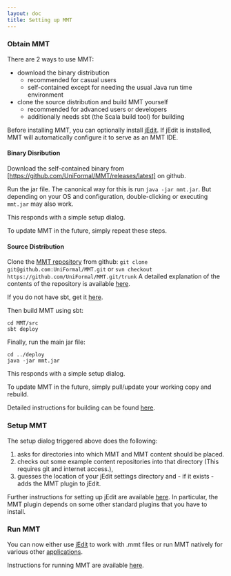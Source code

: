 ```yaml
---
layout: doc
title: Setting up MMT
---
```


### Obtain MMT

There are 2 ways to use MMT:

* download the binary distribution
  * recommended for casual users
  * self-contained except for needing the usual Java run time environment
* clone the source distribution and build MMT yourself
  * recommended for advanced users or developers
  * additionally needs sbt (the Scala build tool) for building

Before installing MMT, you can optionally install [jEdit](http://jedit.org/).
If jEdit is installed, MMT will automatically configure it to serve as an MMT IDE.
  
#### Binary Disribution

Download the self-contained binary from [https://github.com/UniFormal/MMT/releases/latest] on github.

Run the jar file.
The canonical way for this is run `java -jar mmt.jar`.
But depending on your OS and configuration, double-clicking or executing `mmt.jar` may also work.

This responds with a simple setup dialog.

To update MMT in the future, simply repeat these steps.

#### Source Distribution

Clone the [MMT repository](https://github.com/UniFormal/MMT) from github:
```git clone git@github.com:UniFormal/MMT.git```
or
```svn checkout https://github.com/UniFormal/MMT.git/trunk```
A detailed explanation of the contents of the repository is available [here](repo.html).


If you do not have sbt, get it [here](http://www.scala-sbt.org/).

Then build MMT using sbt:
```
cd MMT/src
sbt deploy
```

Finally, run the main jar file:
```
cd ../deploy
java -jar mmt.jar
```

This responds with a simple setup dialog.

To update MMT in the future, simply pull/update your working copy and rebuild.

Detailed instructions for building can be found [here](build.html).

### Setup MMT

The setup dialog triggered above does the following:

1. asks for directories into which MMT and MMT content should be placed.
2. checks out some example content repositories into that directory (This requires git and internet access.),
3. guesses the location of your jEdit settings directory and - if it exists - adds the MMT plugin to jEdit.

Further instructions for setting up jEdit are available [here](jedit.html).
In particular, the MMT plugin depends on some other standard plugins that you have to install.

### Run MMT

You can now either use [jEdit](jedit.html) to work with .mmt files or run MMT natively for various other [applications](../applications/).

Instructions for running MMT are available [here](running.html).
